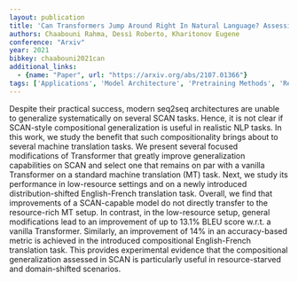 ```yaml
---
layout: publication
title: 'Can Transformers Jump Around Right In Natural Language? Assessing Performance Transfer From SCAN'
authors: Chaabouni Rahma, Dessì Roberto, Kharitonov Eugene
conference: "Arxiv"
year: 2021
bibkey: chaabouni2021can
additional_links:
  - {name: "Paper", url: "https://arxiv.org/abs/2107.01366"}
tags: ['Applications', 'Model Architecture', 'Pretraining Methods', 'Reinforcement Learning', 'Transformer']
---
```

Despite their practical success, modern seq2seq architectures are unable to generalize systematically on several SCAN tasks. Hence, it is not clear if SCAN-style compositional generalization is useful in realistic NLP tasks. In this work, we study the benefit that such compositionality brings about to several machine translation tasks. We present several focused modifications of Transformer that greatly improve generalization capabilities on SCAN and select one that remains on par with a vanilla Transformer on a standard machine translation (MT) task. Next, we study its performance in low-resource settings and on a newly introduced distribution-shifted English-French translation task. Overall, we find that improvements of a SCAN-capable model do not directly transfer to the resource-rich MT setup. In contrast, in the low-resource setup, general modifications lead to an improvement of up to 13.1&#37; BLEU score w.r.t. a vanilla Transformer. Similarly, an improvement of 14&#37; in an accuracy-based metric is achieved in the introduced compositional English-French translation task. This provides experimental evidence that the compositional generalization assessed in SCAN is particularly useful in resource-starved and domain-shifted scenarios.
